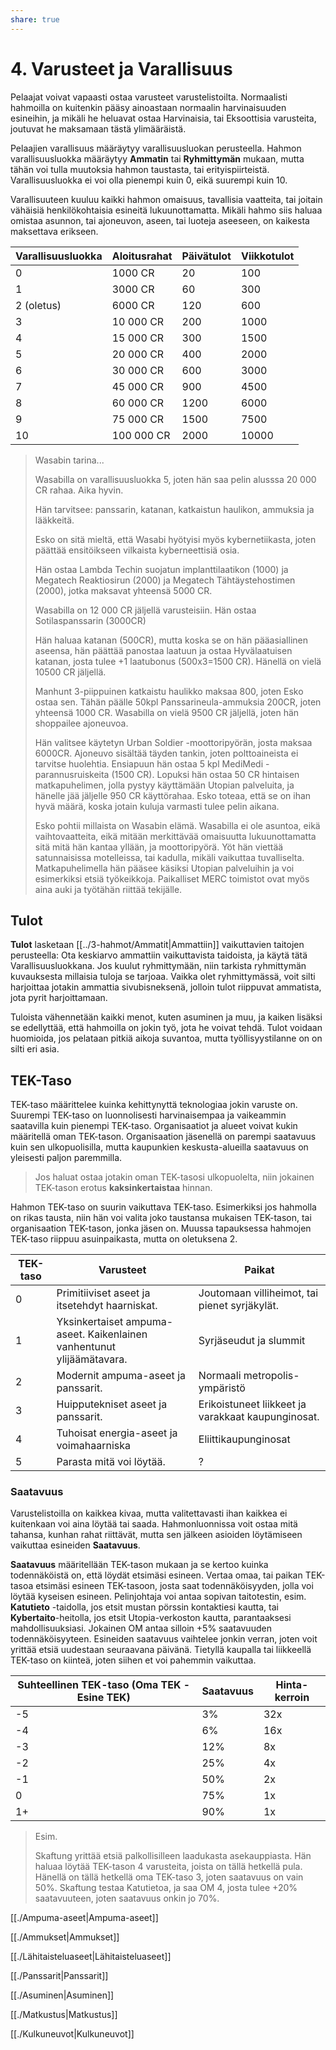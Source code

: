 ```yaml
---
share: true
---
```

# 4. Varusteet ja Varallisuus

Pelaajat voivat vapaasti ostaa varusteet varustelistoilta. Normaalisti hahmoilla on kuitenkin pääsy ainoastaan normaalin harvinaisuuden esineihin, ja mikäli he heluavat ostaa Harvinaisia, tai Eksoottisia varusteita, joutuvat he maksamaan tästä ylimääräistä.

Pelaajien varallisuus määräytyy varallisuusluokan perusteella. Hahmon varallisuusluokka määräytyy **Ammatin** tai **Ryhmittymän** mukaan, mutta tähän voi tulla muutoksia hahmon taustasta, tai erityispiirteistä. Varallisuusluokka ei voi olla pienempi kuin 0, eikä suurempi kuin 10.

Varallisuuteen kuuluu kaikki hahmon omaisuus, tavallisia vaatteita, tai joitain vähäisiä henkilökohtaisia esineitä lukuunottamatta. Mikäli hahmo siis haluaa omistaa asunnon, tai ajoneuvon, aseen, tai luoteja aseeseen, on kaikesta maksettava erikseen.

| Varallisuusluokka | Aloitusrahat | Päivätulot | Viikkotulot |
| ----------------- | ------------ | ---------- | ----------- |
| 0                 | 1000 CR      | 20         | 100         |
| 1                 | 3000 CR      | 60         | 300         |
| 2 (oletus)        | 6000 CR      | 120        | 600         |
| 3                 | 10 000 CR    | 200        | 1000        |
| 4                 | 15 000 CR    | 300        | 1500        |
| 5                 | 20 000 CR    | 400        | 2000        |
| 6                 | 30 000 CR    | 600        | 3000        |
| 7                 | 45 000 CR    | 900        | 4500        |
| 8                 | 60 000 CR    | 1200       | 6000        |
| 9                 | 75 000 CR    | 1500       | 7500        |
| 10                | 100 000 CR   | 2000       | 10000       | 



> Wasabin tarina...
>
> Wasabilla on varallisuusluokka 5, joten hän saa pelin alusssa 20 000 CR rahaa. Aika hyvin.
>
> Hän tarvitsee: panssarin, katanan, katkaistun haulikon, ammuksia ja lääkkeitä.
>
> Esko on sitä mieltä, että Wasabi hyötyisi myös kybernetiikasta, joten päättää ensitöikseen vilkaista kyberneettisiä osia.
>
> Hän ostaa Lambda Techin suojatun implanttilaatikon (1000) ja Megatech Reaktiosirun (2000) ja Megatech Tähtäystehostimen (2000), jotka maksavat yhteensä 5000 CR.
>
> Wasabilla on 12 000 CR jäljellä varusteisiin. Hän ostaa Sotilaspanssarin (3000CR)
>
> Hän haluaa katanan (500CR), mutta koska se on hän pääasiallinen aseensa, hän päättää panostaa laatuun ja ostaa Hyvälaatuisen katanan, josta tulee +1 laatubonus (500x3=1500 CR). Hänellä on vielä 10500 CR jäljellä.
>
> Manhunt 3-piippuinen katkaistu haulikko maksaa 800, joten Esko ostaa sen. Tähän päälle 50kpl Panssarineula-ammuksia 200CR, joten yhteensä 1000 CR. Wasabilla on vielä 9500 CR jäljellä, joten hän shoppailee ajoneuvoa.
>
> Hän valitsee käytetyn Urban Soldier -moottoripyörän, josta maksaa 6000CR. Ajoneuvo sisältää täyden tankin, joten polttoaineista ei tarvitse huolehtia. Ensiapuun hän ostaa 5 kpl MediMedi -parannusruiskeita (1500 CR). Lopuksi hän ostaa 50 CR hintaisen matkapuhelimen, jolla pystyy käyttämään Utopian palveluita, ja hänelle jää jäljelle 950 CR käyttörahaa. Esko toteaa, että se on ihan hyvä määrä, koska jotain kuluja varmasti tulee pelin aikana.
>
> Esko pohtii millaista on Wasabin elämä. Wasabilla ei ole asuntoa, eikä vaihtovaatteita, eikä mitään merkittävää omaisuutta lukuunottamatta sitä mitä hän kantaa yllään, ja moottoripyörä. Yöt hän viettää satunnaisissa motelleissa, tai kadulla, mikäli vaikuttaa tuvalliselta. Matkapuhelimella hän pääsee käsiksi Utopian palveluihin ja voi esimerkiksi etsiä työkeikkoja. Paikalliset MERC toimistot ovat myös aina auki ja työtähän riittää tekijälle. 

## Tulot

**Tulot** lasketaan [[../3-hahmot/Ammatit|Ammattiin]] vaikuttavien taitojen perusteella: Ota keskiarvo ammattiin vaikuttavista taidoista, ja käytä tätä Varallisuusluokkana. Jos kuulut ryhmittymään, niin tarkista ryhmittymän kuvauksesta millaisia tuloja se tarjoaa. Vaikka olet ryhmittymässä, voit silti harjoittaa jotakin ammattia sivubisneksenä, jolloin tulot riippuvat ammatista, jota pyrit harjoittamaan.

Tuloista vähennetään kaikki menot, kuten asuminen ja muu, ja kaiken lisäksi se edellyttää, että hahmoilla on jokin työ, jota he voivat tehdä. Tulot voidaan huomioida, jos pelataan pitkiä aikoja suvantoa, mutta työllisyystilanne on on silti eri asia.

## TEK-Taso

TEK-taso määrittelee kuinka kehittynyttä teknologiaa jokin varuste on. Suurempi TEK-taso on luonnolisesti harvinaisempaa ja vaikeammin saatavilla kuin pienempi TEK-taso. Organisaatiot ja alueet voivat kukin määritellä oman TEK-tason. Organisaation jäsenellä on parempi saatavuus kuin sen ulkopuolisilla, mutta kaupunkien keskusta-alueilla saatavuus on yleisesti paljon paremmilla.

> Jos haluat ostaa jotakin oman TEK-tasosi ulkopuolelta, niin jokainen TEK-tason erotus **kaksinkertaistaa** hinnan.

Hahmon TEK-taso on suurin vaikuttava TEK-taso. Esimerkiksi jos hahmolla on rikas tausta, niin hän voi valita joko taustansa mukaisen TEK-tason, tai organisaation TEK-tason, jonka jäsen on. Muussa tapauksessa hahmojen TEK-taso riippuu asuinpaikasta, mutta on oletuksena 2.

| TEK-taso | Varusteet                                                    | Paikat                                             |
| -------- | ------------------------------------------------------------ | -------------------------------------------------- |
| 0        | Primitiiviset aseet ja itsetehdyt haarniskat.                | Joutomaan villiheimot, tai pienet syrjäkylät.      |
| 1        | Yksinkertaiset ampuma-aseet. Kaikenlainen vanhentunut ylijäämätavara. | Syrjäseudut ja slummit                             |
| 2        | Modernit ampuma-aseet ja panssarit.                          | Normaali metropolis-ympäristö                      |
| 3        | Huipputekniset aseet ja panssarit.                           | Erikoistuneet liikkeet ja varakkaat kaupunginosat. |
| 4        | Tuhoisat energia-aseet ja voimahaarniska                     | Eliittikaupunginosat                               |
| 5        | Parasta mitä voi löytää.                                     | ?                                                  |

### Saatavuus

Varustelistoilla on kaikkea kivaa, mutta valitettavasti ihan kaikkea ei kuitenkaan voi aina löytää tai saada. Hahmonluonnissa voit ostaa mitä tahansa, kunhan rahat riittävät, mutta sen jälkeen asioiden löytämiseen vaikuttaa esineiden **Saatavuus**.

**Saatavuus** määritellään TEK-tason mukaan ja se kertoo kuinka todennäköistä on, että löydät etsimäsi esineen. Vertaa omaa, tai paikan TEK-tasoa etsimäsi esineen TEK-tasoon, josta saat todennäköisyyden, jolla voi löytää kyseisen esineen. Pelinjohtaja voi antaa sopivan taitotestin, esim. **Katutieto** -taidolla, jos etsit mustan pörssin kontaktiesi kautta, tai **Kybertaito**-heitolla, jos etsit Utopia-verkoston kautta, parantaaksesi mahdollisuuksiasi. Jokainen OM antaa silloin +5% saatavuuden todennäköisyyteen. Esineiden saatavuus vaihtelee jonkin verran, joten voit yrittää etsiä uudestaan seuraavana päivänä. Tietyllä kaupalla tai liikkeellä TEK-taso on kiinteä, joten siihen et voi pahemmin vaikuttaa.

| Suhteellinen TEK-taso (Oma TEK - Esine TEK) | Saatavuus | Hinta-kerroin |
| ------------------------------------------- | --------- | ------------- |
| -5                                          | 3%        | 32x           |
| -4                                          | 6%        | 16x           |
| -3                                          | 12%       | 8x            |
| -2                                          | 25%       | 4x            |
| -1                                          | 50%       | 2x            |
| 0                                           | 75%       | 1x            |
| 1+                                          | 90%       | 1x            |

> Esim.
>
> Skaftung yrittää etsiä palkollisilleen laadukasta asekauppiasta. Hän haluaa löytää TEK-tason 4 varusteita, joista on tällä hetkellä pula. Hänellä on tällä hetkellä oma TEK-taso 3, joten saatavuus on vain 50%. Skaftung testaa Katutietoa, ja saa OM 4, josta tulee +20% saatavuuteen, joten saatavuus onkin jo 70%. 

[[./Ampuma-aseet|Ampuma-aseet]]

[[./Ammukset|Ammukset]]

[[./Lähitaisteluaseet|Lähitaisteluaseet]]

[[./Panssarit|Panssarit]]

[[./Asuminen|Asuminen]]

[[./Matkustus|Matkustus]]

[[./Kulkuneuvot|Kulkuneuvot]]
